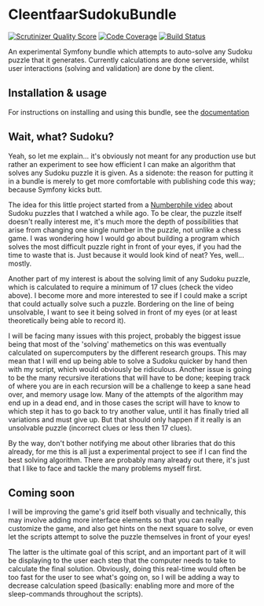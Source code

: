 CleentfaarSudokuBundle
======================

[![Scrutinizer Quality Score](https://scrutinizer-ci.com/g/cleentfaar/CleentfaarSudokuBundle/badges/quality-score.png?s=919bc082ffe4a529394f4d90c7ee7bdd504f0b46)](https://scrutinizer-ci.com/g/cleentfaar/CleentfaarSudokuBundle/)
[![Code Coverage](https://scrutinizer-ci.com/g/cleentfaar/CleentfaarSudokuBundle/badges/coverage.png?s=c1835c6ec78a1febecbc0ee82cd114e5c2239fd1)](https://scrutinizer-ci.com/g/cleentfaar/CleentfaarSudokuBundle/)
[![Build Status](https://travis-ci.org/cleentfaar/CleentfaarSudokuBundle.png?branch=master)](http://travis-ci.org/cleentfaar/CleentfaarSudokuBundle)

An experimental Symfony bundle which attempts to auto-solve any Sudoku puzzle that it generates.
Currently calculations are done serverside, whilst user interactions (solving and validation) are done by the client.


## Installation & usage
For instructions on installing and using this bundle, see the [documentation](Resources/doc/index.md)


## Wait, what? Sudoku?
Yeah, so let me explain... it's obviously not meant for any production use but rather an experiment to see how efficient
I can make an algorithm that solves any Sudoku puzzle it is given. As a sidenote: the reason for putting it in a bundle
is merely to get more comfortable with publishing code this way; because Symfony kicks butt.

The idea for this little project started from a [Numberphile video](http://www.youtube.com/watch?v=MlyTq-xVkQE) about
Sudoku puzzles that I watched a while ago. To be clear, the puzzle itself doesn't really interest me, it's much more the
depth of possibilities that arise from changing one single number in the puzzle, not unlike a chess game.
I was wondering how I would go about building a program which solves the most difficult puzzle right in front of your
eyes, if you had the time to waste that is. Just because it would look kind of neat? Yes, well... mostly.

Another part of my interest is about the solving limit of any Sudoku puzzle, which is calculated to require a minimum of
17 clues (check the video above). I become more and more interested to see if I could make a script that could actually
solve such a puzzle. Bordering on the line of being unsolvable, I want to see it being solved in front of my eyes
(or at least theoretically being able to record it).

I will be facing many issues with this project, probably the biggest issue being that most of the 'solving' mathemetics
on this was eventually calculated on supercomputers by the different research groups. This may mean that I will end up
being able to solve a Sudoku quicker by hand then with my script, which would obviously be ridiculous.
Another issue is going to be the many recursive iterations that will have to be done; keeping track of where you are in
each recursion will be a challenge to keep a sane head over, and memory usage low.
Many of the attempts of the algorithm may end up in a dead end, and in those cases the script will have to know to which
step it has to go back to try another value, until it has finally tried all variations and must give up. But that
should only happen if it really is an unsolvable puzzle (incorrect clues or less then 17 clues).

By the way, don't bother notifying me about other libraries that do this already, for me this is all just a experimental
project to see if I can find the best solving algorithm. There are probably many already out there, it's just that I
like to face and tackle the many problems myself first.


## Coming soon
I will be improving the game's grid itself both visually and technically, this may involve adding more interface
elements so that you can really customize the game, and also get hints on the next square to solve, or even let the
scripts attempt to solve the puzzle themselves in front of your eyes!

The latter is the ultimate goal of this script, and an important part of it will be displaying to the user each step
that the computer needs to take to calculate the final solution. Obviously, doing this real-time would often be too fast
for the user to see what's going on, so I will be adding a way to decrease calculation speed (basically: enabling more
and more of the sleep-commands throughout the scripts).
